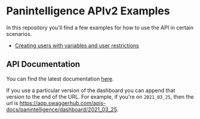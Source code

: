 # Panintelligence APIv2 Examples
In this repository you'll find a few examples for how to use the API in certain scenarios.

* [Creating users with variables and user restrictions](./creating-users)

## API Documentation
You can find the latest documentation [here](https://app.swaggerhub.com/apis-docs/panintelligence/dashboard/).

If you use a particular version of the dashboard you can append that version to the end of the URL. For example, if you're on `2021_03_25`, then the url is https://app.swaggerhub.com/apis-docs/panintelligence/dashboard/2021_03_25.